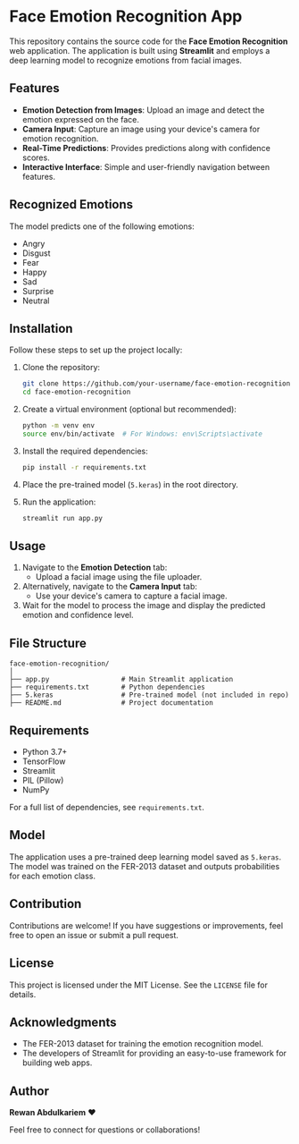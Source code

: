 # Face Emotion Recognition App

This repository contains the source code for the **Face Emotion Recognition** web application. The application is built using **Streamlit** and employs a deep learning model to recognize emotions from facial images.

## Features

- **Emotion Detection from Images**: Upload an image and detect the emotion expressed on the face.
- **Camera Input**: Capture an image using your device's camera for emotion recognition.
- **Real-Time Predictions**: Provides predictions along with confidence scores.
- **Interactive Interface**: Simple and user-friendly navigation between features.

## Recognized Emotions

The model predicts one of the following emotions:
- Angry
- Disgust
- Fear
- Happy
- Sad
- Surprise
- Neutral

## Installation

Follow these steps to set up the project locally:

1. Clone the repository:
   ```bash
   git clone https://github.com/your-username/face-emotion-recognition.git
   cd face-emotion-recognition
   ```

2. Create a virtual environment (optional but recommended):
   ```bash
   python -m venv env
   source env/bin/activate  # For Windows: env\Scripts\activate
   ```

3. Install the required dependencies:
   ```bash
   pip install -r requirements.txt
   ```

4. Place the pre-trained model (`5.keras`) in the root directory.

5. Run the application:
   ```bash
   streamlit run app.py
   ```

## Usage

1. Navigate to the **Emotion Detection** tab:
   - Upload a facial image using the file uploader.
2. Alternatively, navigate to the **Camera Input** tab:
   - Use your device's camera to capture a facial image.
3. Wait for the model to process the image and display the predicted emotion and confidence level.

## File Structure

```
face-emotion-recognition/
│
├── app.py                  # Main Streamlit application
├── requirements.txt        # Python dependencies
├── 5.keras                 # Pre-trained model (not included in repo)
├── README.md               # Project documentation
```

## Requirements

- Python 3.7+
- TensorFlow
- Streamlit
- PIL (Pillow)
- NumPy

For a full list of dependencies, see `requirements.txt`.

## Model

The application uses a pre-trained deep learning model saved as `5.keras`. The model was trained on the FER-2013 dataset and outputs probabilities for each emotion class.

## Contribution

Contributions are welcome! If you have suggestions or improvements, feel free to open an issue or submit a pull request.

## License

This project is licensed under the MIT License. See the `LICENSE` file for details.

## Acknowledgments

- The FER-2013 dataset for training the emotion recognition model.
- The developers of Streamlit for providing an easy-to-use framework for building web apps.

## Author

**Rewan Abdulkariem** ❤️

Feel free to connect for questions or collaborations!
